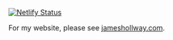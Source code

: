 [![Netlify Status](https://api.netlify.com/api/v1/badges/c494893b-20c1-4848-8f13-62337287536b/deploy-status)](https://app.netlify.com/sites/jhollway/deploys)

For my website, please see [jameshollway.com](https://jameshollway.com).
